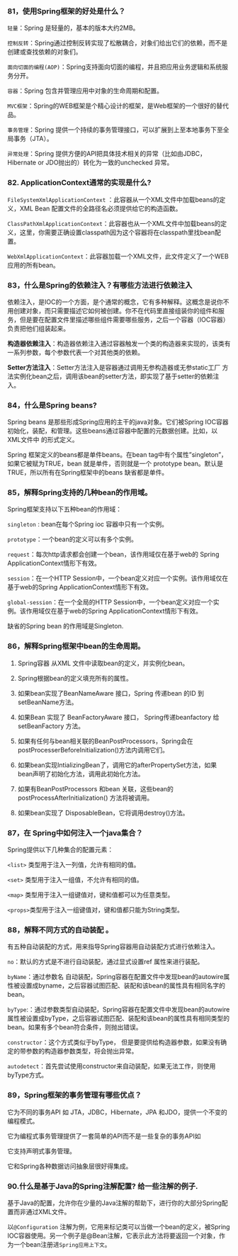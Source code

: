 ### 81，使用Spring框架的好处是什么？

  `轻量`：Spring 是轻量的，基本的版本大约2MB。

  `控制反转`：Spring通过控制反转实现了松散耦合，对象们给出它们的依赖，而不是创建或查找依赖的对象们。

  `面向切面的编程(AOP)`：Spring支持面向切面的编程，并且把应用业务逻辑和系统服务分开。

  `容器`：Spring 包含并管理应用中对象的生命周期和配置。

  `MVC框架`：Spring的WEB框架是个精心设计的框架，是Web框架的一个很好的替代品。

  `事务管理`：Spring 提供一个持续的事务管理接口，可以扩展到上至本地事务下至全局事务（JTA）。

  `异常处理`：Spring 提供方便的API把具体技术相关的异常（比如由JDBC，Hibernate or JDO抛出的）转化为一致的unchecked 异常。

### 82. ApplicationContext通常的实现是什么?

  `FileSystemXmlApplicationContext` ：此容器从一个XML文件中加载beans的定义，XML Bean 配置文件的全路径名必须提供给它的构造函数。

  `ClassPathXmlApplicationContext`：此容器也从一个XML文件中加载beans的定义，这里，你需要正确设置classpath因为这个容器将在classpath里找bean配置。

  `WebXmlApplicationContext`：此容器加载一个XML文件，此文件定义了一个WEB应用的所有bean。

### 83，什么是Spring的依赖注入？有哪些方法进行依赖注入

  依赖注入，是IOC的一个方面，是个通常的概念，它有多种解释。这概念是说你不用创建对象，而只需要描述它如何被创建。你不在代码里直接组装你的组件和服务，但是要在配置文件里描述哪些组件需要哪些服务，之后一个容器（IOC容器）负责把他们组装起来。

  **构造器依赖注入**：构造器依赖注入通过容器触发一个类的构造器来实现的，该类有一系列参数，每个参数代表一个对其他类的依赖。

  **Setter方法注入**：Setter方法注入是容器通过调用无参构造器或无参static工厂 方法实例化bean之后，调用该bean的setter方法，即实现了基于setter的依赖注入。

### 84，什么是Spring beans?

  Spring beans 是那些形成Spring应用的主干的java对象。它们被Spring IOC容器初始化，装配，和管理。这些beans通过容器中配置的元数据创建。比如，以XML文件中 **<bean/>** 的形式定义。

  Spring 框架定义的beans都是单件beans。在bean tag中有个属性”singleton”，如果它被赋为TRUE，bean 就是单件，否则就是一个 prototype bean。默认是TRUE，所以所有在Spring框架中的beans 缺省都是单件。

### 85，解释Spring支持的几种bean的作用域。

  Spring框架支持以下五种bean的作用域：

  `singleton` : bean在每个Spring ioc 容器中只有一个实例。

  `prototype`：一个bean的定义可以有多个实例。

  `request`：每次http请求都会创建一个bean，该作用域仅在基于web的 Spring ApplicationContext情形下有效。

  `session`：在一个HTTP Session中，一个bean定义对应一个实例。该作用域仅在基于web的Spring ApplicationContext情形下有效。

  `global-session`：在一个全局的HTTP Session中，一个bean定义对应一个实例。该作用域仅在基于web的Spring ApplicationContext情形下有效。

  缺省的Spring bean 的作用域是Singleton.

### 86，解释Spring框架中bean的生命周期。

  1. Spring容器 从XML 文件中读取bean的定义，并实例化bean。

  2. Spring根据bean的定义填充所有的属性。

  3. 如果bean实现了BeanNameAware 接口，Spring 传递bean 的ID 到 setBeanName方法。

  4. 如果Bean 实现了 BeanFactoryAware 接口， Spring传递beanfactory 给setBeanFactory 方法。

  5. 如果有任何与bean相关联的BeanPostProcessors，Spring会在postProcesserBeforeInitialization()方法内调用它们。

  6. 如果bean实现IntializingBean了，调用它的afterPropertySet方法，如果bean声明了初始化方法，调用此初始化方法。

  7. 如果有BeanPostProcessors 和bean 关联，这些bean的postProcessAfterInitialization() 方法将被调用。

  8. 如果bean实现了 DisposableBean，它将调用destroy()方法。

### 87，在 Spring中如何注入一个java集合？

  Spring提供以下几种集合的配置元素：

  `<list>` 类型用于注入一列值，允许有相同的值。

  `<set>` 类型用于注入一组值，不允许有相同的值。

  `<map>` 类型用于注入一组键值对，键和值都可以为任意类型。

  `<props>`类型用于注入一组键值对，键和值都只能为String类型。

### 88，解释不同方式的自动装配 。

  有五种自动装配的方式，用来指导Spring容器用自动装配方式进行依赖注入。

  `no`：默认的方式是不进行自动装配，通过显式设置ref 属性来进行装配。

  `byName`：通过参数名 自动装配，Spring容器在配置文件中发现bean的autowire属性被设置成byname，之后容器试图匹配、装配和该bean的属性具有相同名字的bean。

  `byType`:：通过参数类型自动装配，Spring容器在配置文件中发现bean的autowire属性被设置成byType，之后容器试图匹配、装配和该bean的属性具有相同类型的bean。如果有多个bean符合条件，则抛出错误。

  `constructor`：这个方式类似于byType， 但是要提供给构造器参数，如果没有确定的带参数的构造器参数类型，将会抛出异常。

  `autodetect`：首先尝试使用constructor来自动装配，如果无法工作，则使用byType方式。

### 89，Spring框架的事务管理有哪些优点？

  它为不同的事务API  如 JTA，JDBC，Hibernate，JPA 和JDO，提供一个不变的编程模式。

  它为编程式事务管理提供了一套简单的API而不是一些复杂的事务API如

  它支持声明式事务管理。

  它和Spring各种数据访问抽象层很好得集成。

### 90.什么是基于Java的Spring注解配置? 给一些注解的例子.

  基于Java的配置，允许你在少量的Java注解的帮助下，进行你的大部分Spring配置而非通过XML文件。

  以`@Configuration` 注解为例，它用来标记类可以当做一个bean的定义，被Spring IOC容器使用。另一个例子是@Bean注解，它表示此方法将要返回一个对象，作为一个bean注册进`Spring应用上下文`。
